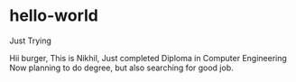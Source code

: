# hello-world
Just Trying

Hii burger,
This is Nikhil, Just completed Diploma in Computer Engineering
Now planning to do degree, but also searching for good job.

